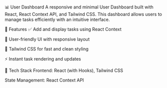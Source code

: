 📊 User Dashboard
A responsive and minimal User Dashboard built with React, React Context API, and Tailwind CSS. This dashboard allows users to manage tasks efficiently with an intuitive interface.

🚀 Features
✅ Add and display tasks using React Context

🎯 User-friendly UI with responsive layout

🌙 Tailwind CSS for fast and clean styling

⚡ Instant task rendering and updates

🧰 Tech Stack
Frontend: React (with Hooks), Tailwind CSS

State Management: React Context API
